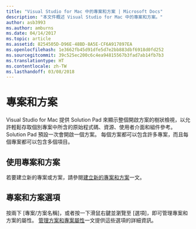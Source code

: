 ```yaml
---
title: "Visual Studio for Mac 中的專案和方案 | Microsoft Docs"
description: "本文件概述 Visual Studio for Mac 中的專案和方案。"
author: asb3993
ms.author: amburns
ms.date: 04/14/2017
ms.topic: article
ms.assetid: 8254505D-D96E-48BD-8A5E-CF6A917897EA
ms.openlocfilehash: 1e3662fb45d91dfe5d7e2bb883dbf6918d0fd252
ms.sourcegitcommit: 39c525ec200c6c4ea94815567b3fad7ab14fb7b3
ms.translationtype: HT
ms.contentlocale: zh-TW
ms.lasthandoff: 03/08/2018
---
```

# <a name="projects-and-solutions"></a>專案和方案

Visual Studio for Mac 提供 Solution Pad 來顯示整個開啟方案的樹狀檢視，以允許輕鬆存取個別專案中所含的原始程式碼、資源、使用者介面和組件參考。 Solution Pad 預設一次會開啟一個方案。 每個方案都可以包含許多專案，而且每個專案都可以包含多個項目。

## <a name="using-projects-and-solutions"></a>使用專案和方案

若要建立新的專案或方案，請參閱[建立新的專案和方案](~/create-new-projects.md)一文。

## <a name="project-and-solution-options"></a>專案和方案選項

按兩下 [專案/方案名稱]，或者按一下滑鼠右鍵並瀏覽至 [選項]，即可管理專案和方案的屬性。 [管理方案和專案屬性](~/managing-solutions-and-project-properties.md)一文提供這些選項的詳細資訊。





